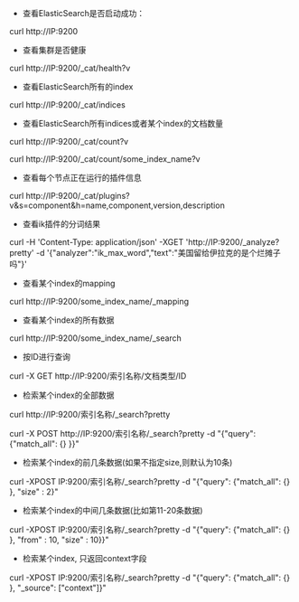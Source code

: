 - 查看ElasticSearch是否启动成功：

curl http://IP:9200

- 查看集群是否健康

curl http://IP:9200/_cat/health?v

- 查看ElasticSearch所有的index

curl http://IP:9200/_cat/indices

- 查看ElasticSearch所有indices或者某个index的文档数量

curl http://IP:9200/_cat/count?v

curl http://IP:9200/_cat/count/some_index_name?v

- 查看每个节点正在运行的插件信息

curl http://IP:9200/_cat/plugins?v&s=component&h=name,component,version,description

- 查看ik插件的分词结果

curl -H 'Content-Type: application/json'  -XGET 'http://IP:9200/_analyze?pretty' -d '{"analyzer":"ik_max_word","text":"美国留给伊拉克的是个烂摊子吗"}'

- 查看某个index的mapping

curl http://IP:9200/some_index_name/_mapping

- 查看某个index的所有数据

curl http://IP:9200/some_index_name/_search

- 按ID进行查询

curl -X GET http://IP:9200/索引名称/文档类型/ID

- 检索某个index的全部数据

curl http://IP:9200/索引名称/_search?pretty

curl -X POST http://IP:9200/索引名称/_search?pretty -d "{\"query\": {\"match_all\": {} }}"

- 检索某个index的前几条数据(如果不指定size,则默认为10条)

curl -XPOST IP:9200/索引名称/_search?pretty -d "{\"query\": {\"match_all\": {} }, \"size\" : 2}"

- 检索某个index的中间几条数据(比如第11-20条数据)

curl -XPOST IP:9200/索引名称/_search?pretty -d "{\"query\": {\"match_all\": {} }, \"from\" : 10, \"size\" : 10}}"

- 检索某个index, 只返回context字段

curl -XPOST IP:9200/索引名称/_search?pretty -d "{\"query\": {\"match_all\": {} }, \"_source\": [\"context\"]}"


